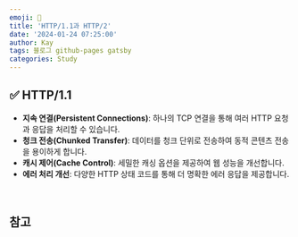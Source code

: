 ```yaml
---
emoji: 👋
title: 'HTTP/1.1과 HTTP/2'
date: '2024-01-24 07:25:00'
author: Kay
tags: 블로그 github-pages gatsby
categories: Study
---
```


## ✅ HTTP/1.1

- **지속 연결(Persistent Connections)**: 하나의 TCP 연결을 통해 여러 HTTP 요청과 응답을 처리할 수 있습니다.
- **청크 전송(Chunked Transfer)**: 데이터를 청크 단위로 전송하여 동적 콘텐츠 전송을 용이하게 합니다.
- **캐시 제어(Cache Control)**: 세밀한 캐싱 옵션을 제공하여 웹 성능을 개선합니다.
- **에러 처리 개선**: 다양한 HTTP 상태 코드를 통해 더 명확한 에러 응답을 제공합니다.

<br>

## 참고

```toc

```
